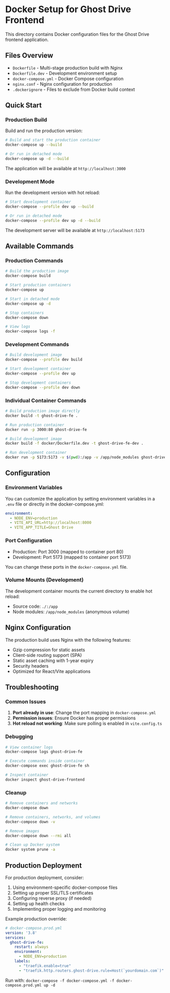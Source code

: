 # Docker Setup for Ghost Drive Frontend

This directory contains Docker configuration files for the Ghost Drive frontend application.

## Files Overview

- `Dockerfile` - Multi-stage production build with Nginx
- `Dockerfile.dev` - Development environment setup
- `docker-compose.yml` - Docker Compose configuration
- `nginx.conf` - Nginx configuration for production
- `.dockerignore` - Files to exclude from Docker build context

## Quick Start

### Production Build

Build and run the production version:

```bash
# Build and start the production container
docker-compose up --build

# Or run in detached mode
docker-compose up -d --build
```

The application will be available at `http://localhost:3000`

### Development Mode

Run the development version with hot reload:

```bash
# Start development container
docker-compose --profile dev up --build

# Or run in detached mode
docker-compose --profile dev up -d --build
```

The development server will be available at `http://localhost:5173`

## Available Commands

### Production Commands

```bash
# Build the production image
docker-compose build

# Start production containers
docker-compose up

# Start in detached mode
docker-compose up -d

# Stop containers
docker-compose down

# View logs
docker-compose logs -f
```

### Development Commands

```bash
# Build development image
docker-compose --profile dev build

# Start development container
docker-compose --profile dev up

# Stop development containers
docker-compose --profile dev down
```

### Individual Container Commands

```bash
# Build production image directly
docker build -t ghost-drive-fe .

# Run production container
docker run -p 3000:80 ghost-drive-fe

# Build development image
docker build -f docker/Dockerfile.dev -t ghost-drive-fe-dev .

# Run development container
docker run -p 5173:5173 -v $(pwd):/app -v /app/node_modules ghost-drive-fe-dev
```

## Configuration

### Environment Variables

You can customize the application by setting environment variables in a `.env` file or directly in the docker-compose.yml:

```yaml
environment:
  - NODE_ENV=production
  - VITE_API_URL=http://localhost:8000
  - VITE_APP_TITLE=Ghost Drive
```

### Port Configuration

- Production: Port 3000 (mapped to container port 80)
- Development: Port 5173 (mapped to container port 5173)

You can change these ports in the `docker-compose.yml` file.

### Volume Mounts (Development)

The development container mounts the current directory to enable hot reload:

- Source code: `./:/app`
- Node modules: `/app/node_modules` (anonymous volume)

## Nginx Configuration

The production build uses Nginx with the following features:

- Gzip compression for static assets
- Client-side routing support (SPA)
- Static asset caching with 1-year expiry
- Security headers
- Optimized for React/Vite applications

## Troubleshooting

### Common Issues

1. **Port already in use**: Change the port mapping in `docker-compose.yml`
2. **Permission issues**: Ensure Docker has proper permissions
3. **Hot reload not working**: Make sure polling is enabled in `vite.config.ts`

### Debugging

```bash
# View container logs
docker-compose logs ghost-drive-fe

# Execute commands inside container
docker-compose exec ghost-drive-fe sh

# Inspect container
docker inspect ghost-drive-frontend
```

### Cleanup

```bash
# Remove containers and networks
docker-compose down

# Remove containers, networks, and volumes
docker-compose down -v

# Remove images
docker-compose down --rmi all

# Clean up Docker system
docker system prune -a
```

## Production Deployment

For production deployment, consider:

1. Using environment-specific docker-compose files
2. Setting up proper SSL/TLS certificates
3. Configuring reverse proxy (if needed)
4. Setting up health checks
5. Implementing proper logging and monitoring

Example production override:

```yaml
# docker-compose.prod.yml
version: '3.8'
services:
  ghost-drive-fe:
    restart: always
    environment:
      - NODE_ENV=production
    labels:
      - "traefik.enable=true"
      - "traefik.http.routers.ghost-drive.rule=Host(`yourdomain.com`)"
```

Run with: `docker-compose -f docker-compose.yml -f docker-compose.prod.yml up -d`

